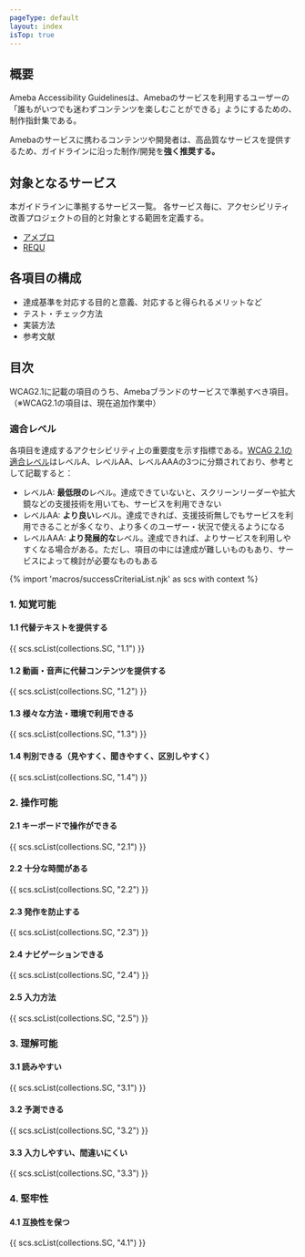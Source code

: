 ```yaml
---
pageType: default
layout: index
isTop: true
---
```


## 概要

Ameba Accessibility Guidelinesは、Amebaのサービスを利用するユーザーの「誰もがいつでも迷わずコンテンツを楽しむことができる」ようにするための、制作指針集である。

Amebaのサービスに携わるコンテンツや開発者は、高品質なサービスを提供するため、ガイドラインに沿った制作/開発を**強く推奨する。**

## 対象となるサービス

本ガイドラインに準拠するサービス一覧。
各サービス毎に、アクセシビリティ改善プロジェクトの目的と対象とする範囲を定義する。

- [アメブロ](/services#アメブロ)
- [REQU](/services#requ)

## 各項目の構成

- 達成基準を対応する目的と意義、対応すると得られるメリットなど
- テスト・チェック方法
- 実装方法
- 参考文献

## 目次

WCAG2.1に記載の項目のうち、Amebaブランドのサービスで準拠すべき項目。（※WCAG2.1の項目は、現在追加作業中）

### 適合レベル
各項目を達成するアクセシビリティ上の重要度を示す指標である。[WCAG 2.1の適合レベル](https://waic.jp/docs/WCAG21/#cc1)はレベルA、レベルAA、レベルAAAの3つに分類されており、参考として記載すると：
- レベルA: **最低限の**レベル。達成できていないと、スクリーンリーダーや拡大鏡などの支援技術を用いても、サービスを利用できない
- レベルAA: **より良い**レベル。達成できれば、支援技術無しでもサービスを利用できることが多くなり、より多くのユーザー・状況で使えるようになる
- レベルAAA: **より発展的な**レベル。達成できれば、よりサービスを利用しやすくなる場合がある。ただし、項目の中には達成が難しいものもあり、サービスによって検討が必要なものもある

{% import 'macros/successCriteriaList.njk' as scs with context %}

### 1. 知覚可能

#### 1.1 代替テキストを提供する

{{ scs.scList(collections.SC, "1.1") }}

#### 1.2 動画・音声に代替コンテンツを提供する

{{ scs.scList(collections.SC, "1.2") }}

#### 1.3 様々な方法・環境で利用できる

{{ scs.scList(collections.SC, "1.3") }}

#### 1.4 判別できる（見やすく、聞きやすく、区別しやすく）

{{ scs.scList(collections.SC, "1.4") }}

### 2. 操作可能

#### 2.1 キーボードで操作ができる

{{ scs.scList(collections.SC, "2.1") }}

#### 2.2 十分な時間がある

{{ scs.scList(collections.SC, "2.2") }}

#### 2.3 発作を防止する

{{ scs.scList(collections.SC, "2.3") }}

#### 2.4 ナビゲーションできる

{{ scs.scList(collections.SC, "2.4") }}

#### 2.5 入力方法

{{ scs.scList(collections.SC, "2.5") }}

### 3. 理解可能

#### 3.1 読みやすい

{{ scs.scList(collections.SC, "3.1") }}

#### 3.2 予測できる

{{ scs.scList(collections.SC, "3.2") }}

#### 3.3 入力しやすい、間違いにくい

{{ scs.scList(collections.SC, "3.3") }}

### 4. 堅牢性

#### 4.1 互換性を保つ

{{ scs.scList(collections.SC, "4.1") }}
